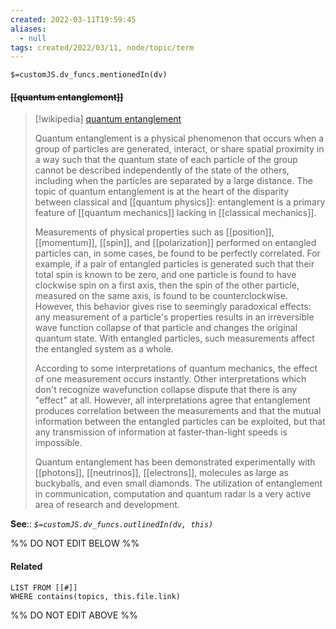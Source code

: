 ```yaml
---
created: 2022-03-11T19:59:45 
aliases:
  - null
tags: created/2022/03/11, node/topic/term
---
```

`$=customJS.dv_funcs.mentionedIn(dv)`

#### <s class="topic-title">[[quantum entanglement]]</s>

> [!wikipedia] [quantum entanglement](https://en.wikipedia.org/wiki/Quantum%20entanglement)
> 
> Quantum entanglement is a physical phenomenon that occurs when a group of particles are generated, interact, or share spatial proximity in a way such that the quantum state of each particle of the group cannot be described independently of the state of the others, including when the particles are separated by a large distance.  The topic of quantum entanglement is at the heart of the disparity between classical and [[quantum physics]]: entanglement is a primary feature of [[quantum mechanics]] lacking in [[classical mechanics]].
> 
> Measurements of physical properties such as [[position]], [[momentum]], [[spin]], and [[polarization]] performed on entangled particles can, in some cases, be found to be perfectly correlated. For example, if a pair of entangled particles is generated such that their total spin is known to be zero, and one particle is found to have clockwise spin on a first axis, then the spin of the other particle, measured on the same axis, is found to be counterclockwise. However, this behavior gives rise to seemingly paradoxical effects: any measurement of a particle's properties results in an irreversible wave function collapse of that particle and changes the original quantum state. With entangled particles, such measurements affect the entangled system as a whole.
> 
> According to some interpretations of quantum mechanics, the effect of one measurement occurs instantly. Other interpretations which don't recognize wavefunction collapse dispute that there is any "effect" at all. However, all interpretations agree that entanglement produces correlation between the measurements and that the mutual information between the entangled particles can be exploited, but that any transmission of information at faster-than-light speeds is impossible.
> 
> Quantum entanglement has been demonstrated experimentally with [[photons]], [[neutrinos]], [[electrons]], molecules as large as buckyballs, and even small diamonds. The utilization of entanglement in communication, computation and quantum radar is a very active area of research and development.
>


**See**::
*`$=customJS.dv_funcs.outlinedIn(dv, this)`*

%% DO NOT EDIT BELOW %%

#### Related 

```dataview
LIST FROM [[#]]
WHERE contains(topics, this.file.link)
```
%% DO NOT EDIT ABOVE %%
